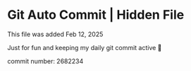 # Git Auto Commit | Hidden File

This file was added Feb 12, 2025

Just for fun and keeping my daily git commit active 🤪

commit number: 2682234
